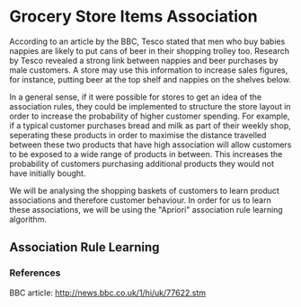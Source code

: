 # Grocery Store Items Association

According to an article by the BBC, Tesco stated that men who buy babies nappies are likely to put cans of beer in their shopping trolley too. Research by Tesco revealed a strong link between nappies and beer purchases by male customers. A store may use this information to increase sales figures, for instance, putting beer at the top shelf and nappies on the shelves below. 

In a general sense, if it were possible for stores to get an idea of the association rules, they could be implemented to structure the store layout in order to increase the probability of higher customer spending. For example, if a typical customer purchases bread and milk as part of their weekly shop, seperating these products in order to maximise the distance travelled between these two products that have high association will allow customers to be exposed to a wide range of products in between. This increases the probability of customers purchasing additional products they would not have initially bought.  

We will be analysing the shopping baskets of customers to learn product associations and therefore customer behaviour. In order for us to learn these associations, we will be using the "Apriori" association rule learning algorithm.

## Association Rule Learning




### References
BBC article:   http://news.bbc.co.uk/1/hi/uk/77622.stm
